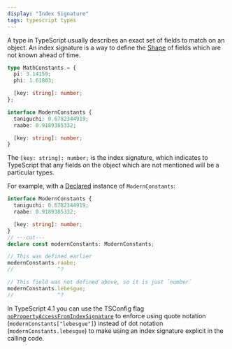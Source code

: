 ```yaml
---
display: "Index Signature"
tags: typescript types
---
```


A type in TypeScript usually describes an exact set of fields to match on an object.
An index signature is a way to define the [Shape](#shape) of fields which are not known ahead of time.

```ts twoslash
type MathConstants = {
  pi: 3.14159;
  phi: 1.61803;

  [key: string]: number;
};

interface ModernConstants {
  taniguchi: 0.6782344919;
  raabe: 0.9189385332;

  [key: string]: number;
}
```

The `[key: string]: number;` is the index signature, which indicates to TypeScript that any fields on the object which are not mentioned will be a particular types.

For example, with a [Declared](#declare) instance of `ModernConstants`:

```ts twoslash
interface ModernConstants {
  taniguchi: 0.6782344919;
  raabe: 0.9189385332;

  [key: string]: number;
}
// ---cut---
declare const modernConstants: ModernConstants;

// This was defined earlier
modernConstants.raabe;
//              ^?

// This field was not defined above, so it is just `number`
modernConstants.lebesgue;
//              ^?
```

In TypeScript 4.1 you can use the TSConfig flag [`noPropertyAccessFromIndexSignature`](/tsconfig#noPropertyAccessFromIndexSignature) to enforce using quote notation (`modernConstants["lebesgue"]`) instead of dot notation (`modernConstants.lebesgue`) to make using an index signature explicit in the calling code.
